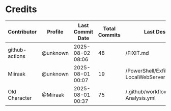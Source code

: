 # Credits

| Contributor | Profile | Last Commit Date | Total Commits | Last Description/Path |
|-------------|---------|------------------|----------------|-------------------------|
| github-actions | @unknown | 2025-08-02 08:06 | 48 | /FIXIT.md |
| Miiraak | @unknown | 2025-08-01 00:07 | 19 | /PowerShell/Exfiltration/HTTP/Setup-LocalWebServer.md |
| Old Character | @Miiraak | 2025-08-01 00:37 | 75 | /.github/workflows/PowerShell-Analysis.yml |

<!-- This file is automatically updated by workflow. Additions will appear below. -->
